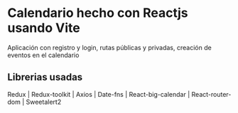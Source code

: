 # Calendario hecho con Reactjs usando Vite

Aplicación con registro y login, rutas públicas y privadas, creación de eventos en el calendario

## Librerias usadas
Redux
| Redux-toolkit
| Axios
| Date-fns
| React-big-calendar
| React-router-dom
| Sweetalert2
